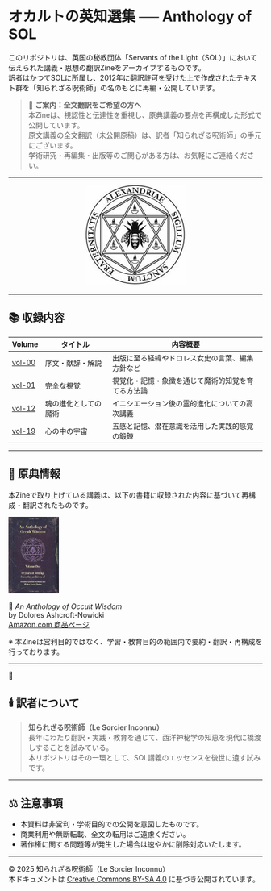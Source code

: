 # オカルトの英知選集 ── Anthology of SOL

このリポジトリは、英国の秘教団体「Servants of the Light（SOL）」において伝えられた講義・思想の翻訳Zineをアーカイブするものです。  
訳者はかつてSOLに所属し、2012年に翻訳許可を受けた上で作成されたテキスト群を「知られざる呪術師」の名のもとに再編・公開しています。  

> 💬 **ご案内：全文翻訳をご希望の方へ**  
> 本Zineは、視認性と伝達性を重視し、原典講義の要点を再構成した形式で公開しています。  
> 原文講義の全文翻訳（未公開原稿）は、訳者「知られざる呪術師」の手元にございます。  
> 学術研究・再編集・出版等のご関心がある方は、お気軽にご連絡ください。

---

<div align="center">
 <img src="sol.jpeg" width="200">
</div>

---

## 📚 収録内容

| Volume | タイトル | 内容概要 |
|--------|----------|---------|
| [vol-00](./vol-00.md) | 序文・献辞・解説 | 出版に至る経緯やドロレス女史の言葉、編集方針など |
| [vol-01](./vol-01.md) | 完全な視覚 | 視覚化・記憶・象徴を通じて魔術的知覚を育てる方法論 |
| [vol-12](./vol-12.md) | 魂の進化としての魔術 | イニシエーション後の霊的進化についての高次講義 |
| [vol-19](./vol-19.md) | 心の中の宇宙 | 五感と記憶、潜在意識を活用した実践的感覚の鍛錬 |

---

## 📘 原典情報

本Zineで取り上げている講義は、以下の書籍に収録された内容に基づいて再構成・翻訳されたものです。

<div align="left">
 <img src="anthology-01.jpg" width="100">
</div>

📖 *An Anthology of Occult Wisdom*  
by Dolores Ashcroft-Nowicki  
[Amazon.com 商品ページ](https://www.amazon.com/Anthology-Occult-Wisdom-Dolores-Ashcroft-Nowicki/dp/0967752345)

※ 本Zineは営利目的ではなく、学習・教育目的の範囲内で要約・翻訳・再構成を行っております。

---

## 🕯️ 訳者について

> **知られざる呪術師（Le Sorcier Inconnu）**  
> 長年にわたり翻訳・実践・教育を通じて、西洋神秘学の知恵を現代に橋渡しすることを試みている。  
> 本リポジトリはその一環として、SOL講義のエッセンスを後世に遺す試みです。

---

## ⚖️ 注意事項

- 本資料は非営利・学術目的での公開を意図したものです。
- 商業利用や無断転載、全文の転用はご遠慮ください。
- 著作権に関する問題等が発生した場合は速やかに削除対応いたします。

---
© 2025 知られざる呪術師（Le Sorcier Inconnu）  
本ドキュメントは [Creative Commons BY-SA 4.0](https://creativecommons.org/licenses/by-sa/4.0/deed.ja) に基づき公開されています。

